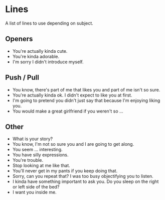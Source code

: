 # Lines

A list of lines to use depending on subject.

## Openers
* You're actually kinda cute.
* You're kinda adorable.
* I'm sorry I didn't introduce myself.

## Push / Pull
* You know, there's part of me that likes you and part of me isn't so sure.
* You're actually kinda ok. I didn't expect to like you at first.
* I'm going to pretend you didn't just say that because I'm enjoying liking you.
* You would make a great girlfriend if you weren't so ...

## Other
* What is your story?
* You know, I'm not so sure you and I are going to get along.
* You seem ... interesting.
* You have silly expressions.
* You're trouble.
* Stop looking at me like that.
* You'll never get in my pants if you keep doing that.
* Sorry, can you repeat that? I was too busy objectifying you to listen.
* I kinda have something important to ask you. Do you sleep on the right or left side of the bed?
* I want you inside me. 
